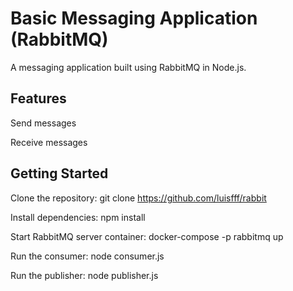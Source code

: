 # Basic Messaging Application (RabbitMQ)

A messaging application built using RabbitMQ in Node.js.

## Features

Send messages

Receive messages

## Getting Started
Clone the repository: git clone https://github.com/luisfff/rabbit

Install dependencies: npm install

Start RabbitMQ server container: docker-compose -p rabbitmq up

Run the consumer: node consumer.js

Run the publisher: node publisher.js
